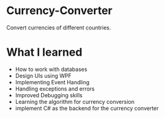 # Currency-Converter
Convert currencies of different countries.


# What I learned
- How to work with databases
- Design UIs using WPF
- Implementing Event Handling
- Handling exceptions and errors
- Improved Debugging skills
- Learning the algorithm for currency conversion
- implement C# as the backend for the currency converter

